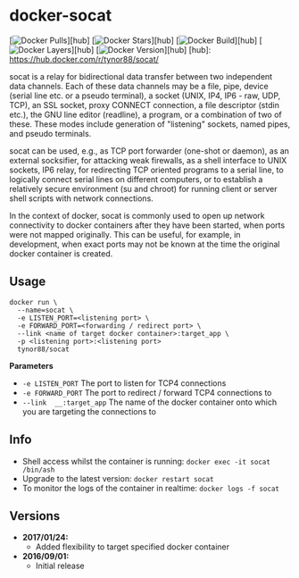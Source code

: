 # docker-socat
[![Docker Pulls](https://img.shields.io/docker/pulls/tynor88/socat.svg)][hub]
[![Docker Stars](https://img.shields.io/docker/stars/tynor88/socat.svg)][hub]
[![Docker Build](https://img.shields.io/docker/automated/tynor88/socat.svg)][hub]
[![Docker Layers](https://images.microbadger.com/badges/image/tynor88/socat.svg)][hub]
[![Docker Version](https://images.microbadger.com/badges/version/tynor88/socat.svg)][hub]
[hub]: https://hub.docker.com/r/tynor88/socat/

socat is a relay for bidirectional data transfer between two independent data
channels. Each of these data channels may be a file, pipe, device (serial line
etc. or a pseudo terminal), a socket (UNIX, IP4, IP6 - raw, UDP, TCP), an
SSL socket, proxy CONNECT connection, a file descriptor (stdin etc.), the GNU
line editor (readline), a program, or a combination of two of these. 
These modes include generation of "listening" sockets, named pipes, and pseudo
terminals.

socat can be used, e.g., as TCP port forwarder (one-shot or daemon), as an
external socksifier, for attacking weak firewalls, as a shell interface to UNIX
sockets, IP6 relay, for redirecting TCP oriented programs to a serial line, to
logically connect serial lines on different computers, or to establish a
relatively secure environment (su and  chroot) for running client or server
shell scripts with network connections. 

In the context of docker, socat is commonly used to open up network connectivity
to docker containers after they have been started, when ports were not mapped
originally.  This can be useful, for example, in development, when exact ports
may not be known at the time the original docker container is created.

## Usage

```
docker run \
  --name=socat \
  -e LISTEN_PORT=<listening port> \
  -e FORWARD_PORT=<forwarding / redirect port> \
  --link <name of target docker container>:target_app \
  -p <listening port>:<listening port>
  tynor88/socat
```

**Parameters**

* `-e LISTEN_PORT` The port to listen for TCP4 connections
* `-e FORWARD_PORT` The port to redirect / forward TCP4 connections to
* `--link  __:target_app` The name of the docker container onto which you are targeting the connections to
## Info

* Shell access whilst the container is running: `docker exec -it socat /bin/ash`
* Upgrade to the latest version: `docker restart socat`
* To monitor the logs of the container in realtime: `docker logs -f socat`

## Versions

+ **2017/01/24:**
  * Added flexibility to target specified docker container
+ **2016/09/01:**
  * Initial release
